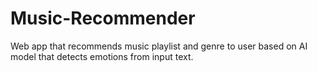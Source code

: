 # Music-Recommender
Web app that recommends music playlist and genre to user based on AI model that detects emotions from input text.
